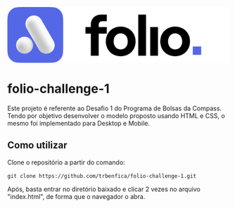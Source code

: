 
![logo folio](./assets/light-mode.png)

# folio-challenge-1

Este projeto é referente ao Desafio 1 do Programa de Bolsas da Compass. Tendo por objetivo desenvolver o modelo proposto
usando HTML e CSS, o mesmo foi implementado para Desktop e Mobile.

## Como utilizar

Clone o repositório a partir do comando:

```
git clone https://github.com/trbenfica/folio-challenge-1.git
```

Após, basta entrar no diretório baixado e clicar 2 vezes no arquivo "index.html", de forma que o navegador o abra.
